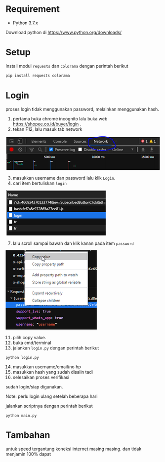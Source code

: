 # Requirement
- Python 3.7.x

Download python di https://www.python.org/downloads/
# Setup
Install modul `requests` dan `colorama` dengan perintah berikut
```sh
pip install requests colorama
```
# Login
proses login tidak menggunakan password, melainkan menggunakan hash.

1. pertama buka chrome incognito lalu buka web https://shopee.co.id/buyer/login .
2. tekan F12, lalu masuk tab network

![tab network](images/tab_network.png)

3. masukkan username dan password lalu klik `Login`.
6. cari item bertuliskan `login`

![item_login](images/item_login.png)

7. lalu scroll sampai bawah dan klik kanan pada item `password`

![right click password](images/right_click_password.png)

11. pilih copy value.
12. buka cmd/terminal
13. jalankan `login.py` dengan perintah berikut
```
python login.py
```
14. masukkan username/email/no hp
15. masukkan hash yang sudah disalin tadi
16. selesaikan proses verifikasi

sudah login/siap digunakan.

Note: perlu login ulang setelah beberapa hari

jalankan scriptnya dengan perintah berikut
```
python main.py
```
# Tambahan
untuk speed tergantung koneksi internet masing masing.
dan tidak menjamin 100% dapat
